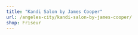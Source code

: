```yaml
---
title: "Kandi Salon by James Cooper"
url: /angeles-city/kandi-salon-by-james-cooper/
shop: Friseur
---
```

